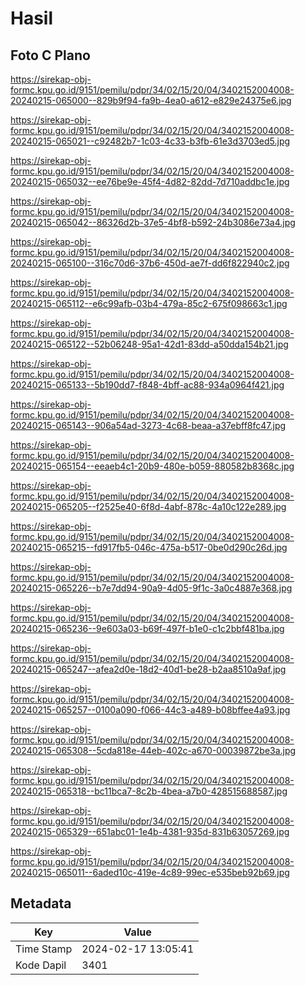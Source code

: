 # Hasil

## Foto C Plano

https://sirekap-obj-formc.kpu.go.id/9151/pemilu/pdpr/34/02/15/20/04/3402152004008-20240215-065000--829b9f94-fa9b-4ea0-a612-e829e24375e6.jpg

https://sirekap-obj-formc.kpu.go.id/9151/pemilu/pdpr/34/02/15/20/04/3402152004008-20240215-065021--c92482b7-1c03-4c33-b3fb-61e3d3703ed5.jpg

https://sirekap-obj-formc.kpu.go.id/9151/pemilu/pdpr/34/02/15/20/04/3402152004008-20240215-065032--ee76be9e-45f4-4d82-82dd-7d710addbc1e.jpg

https://sirekap-obj-formc.kpu.go.id/9151/pemilu/pdpr/34/02/15/20/04/3402152004008-20240215-065042--86326d2b-37e5-4bf8-b592-24b3086e73a4.jpg

https://sirekap-obj-formc.kpu.go.id/9151/pemilu/pdpr/34/02/15/20/04/3402152004008-20240215-065100--316c70d6-37b6-450d-ae7f-dd6f822940c2.jpg

https://sirekap-obj-formc.kpu.go.id/9151/pemilu/pdpr/34/02/15/20/04/3402152004008-20240215-065112--e6c99afb-03b4-479a-85c2-675f098663c1.jpg

https://sirekap-obj-formc.kpu.go.id/9151/pemilu/pdpr/34/02/15/20/04/3402152004008-20240215-065122--52b06248-95a1-42d1-83dd-a50dda154b21.jpg

https://sirekap-obj-formc.kpu.go.id/9151/pemilu/pdpr/34/02/15/20/04/3402152004008-20240215-065133--5b190dd7-f848-4bff-ac88-934a0964f421.jpg

https://sirekap-obj-formc.kpu.go.id/9151/pemilu/pdpr/34/02/15/20/04/3402152004008-20240215-065143--906a54ad-3273-4c68-beaa-a37ebff8fc47.jpg

https://sirekap-obj-formc.kpu.go.id/9151/pemilu/pdpr/34/02/15/20/04/3402152004008-20240215-065154--eeaeb4c1-20b9-480e-b059-880582b8368c.jpg

https://sirekap-obj-formc.kpu.go.id/9151/pemilu/pdpr/34/02/15/20/04/3402152004008-20240215-065205--f2525e40-6f8d-4abf-878c-4a10c122e289.jpg

https://sirekap-obj-formc.kpu.go.id/9151/pemilu/pdpr/34/02/15/20/04/3402152004008-20240215-065215--fd917fb5-046c-475a-b517-0be0d290c26d.jpg

https://sirekap-obj-formc.kpu.go.id/9151/pemilu/pdpr/34/02/15/20/04/3402152004008-20240215-065226--b7e7dd94-90a9-4d05-9f1c-3a0c4887e368.jpg

https://sirekap-obj-formc.kpu.go.id/9151/pemilu/pdpr/34/02/15/20/04/3402152004008-20240215-065236--9e603a03-b69f-497f-b1e0-c1c2bbf481ba.jpg

https://sirekap-obj-formc.kpu.go.id/9151/pemilu/pdpr/34/02/15/20/04/3402152004008-20240215-065247--afea2d0e-18d2-40d1-be28-b2aa8510a9af.jpg

https://sirekap-obj-formc.kpu.go.id/9151/pemilu/pdpr/34/02/15/20/04/3402152004008-20240215-065257--0100a090-f066-44c3-a489-b08bffee4a93.jpg

https://sirekap-obj-formc.kpu.go.id/9151/pemilu/pdpr/34/02/15/20/04/3402152004008-20240215-065308--5cda818e-44eb-402c-a670-00039872be3a.jpg

https://sirekap-obj-formc.kpu.go.id/9151/pemilu/pdpr/34/02/15/20/04/3402152004008-20240215-065318--bc11bca7-8c2b-4bea-a7b0-428515688587.jpg

https://sirekap-obj-formc.kpu.go.id/9151/pemilu/pdpr/34/02/15/20/04/3402152004008-20240215-065329--651abc01-1e4b-4381-935d-831b63057269.jpg

https://sirekap-obj-formc.kpu.go.id/9151/pemilu/pdpr/34/02/15/20/04/3402152004008-20240215-065011--6aded10c-419e-4c89-99ec-e535beb92b69.jpg


## Metadata

| Key        | Value               |
| ---------- | ------------------- |
| Time Stamp | 2024-02-17 13:05:41 |
| Kode Dapil | 3401                |



